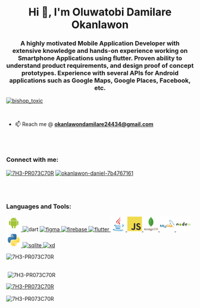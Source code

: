
<h1 align="center">Hi 👋, I'm Oluwatobi Damilare Okanlawon</h1>
<h3 align="center">A highly motivated Mobile Application Developer with extensive knowledge and hands-on experience working on Smartphone Applications using flutter. Proven ability to understand product requirements, and design proof of concept prototypes. Experience with several APIs for Android applications such as Google Maps, Google Places, Facebook, etc.
</h3>

<p align="left"> <a href="https://twitter.com/bishop_toxic" target="blank"><img src="https://img.shields.io/twitter/follow/bishop_toxic?logo=twitter&style=for-the-badge" alt="bishop_toxic" /></a> </p>

<br />

- 📫 Reach me @ **okanlawondamilare24434@gmail.com**

<br />
<br />

<h3 align="left">Connect with me:</h3>
<p align="left">
<a href="https://twitter.com/bishop_toxic" target="blank"><img align="center" src="https://raw.githubusercontent.com/rahuldkjain/github-profile-readme-generator/master/src/images/icons/Social/twitter.svg" alt="7H3-PR073C70R" height="30" width="40" /></a>
<a href="https://linkedin.com/in/okanlawon-daniel-7b4767161/" target="blank"><img align="center" src="https://raw.githubusercontent.com/rahuldkjain/github-profile-readme-generator/master/src/images/icons/Social/linked-in-alt.svg" alt="okanlawon-daniel-7b4767161" height="30" width="40" /></a>
</p>

<br />
<br />

<h3 align="left">Languages and Tools:</h3>
<p align="left"> <a href="https://developer.android.com" target="_blank" rel="noreferrer"> <img src="https://raw.githubusercontent.com/devicons/devicon/master/icons/android/android-original-wordmark.svg" alt="android" width="40" height="40"/> </a>  <img src="https://www.vectorlogo.zone/logos/dartlang/dartlang-icon.svg" alt="dart" width="40" height="40"/> </a> <a href="https://www.figma.com/" target="_blank" rel="noreferrer"> <img src="https://www.vectorlogo.zone/logos/figma/figma-icon.svg" alt="figma" width="40" height="40"/> </a> <a href="https://firebase.google.com/" target="_blank" rel="noreferrer"> <img src="https://www.vectorlogo.zone/logos/firebase/firebase-icon.svg" alt="firebase" width="40" height="40"/> </a> <a href="https://flutter.dev" target="_blank" rel="noreferrer"> <img src="https://www.vectorlogo.zone/logos/flutterio/flutterio-icon.svg" alt="flutter" width="40" height="40"/> </a>  <a href="https://www.java.com" target="_blank" rel="noreferrer"> <img src="https://raw.githubusercontent.com/devicons/devicon/master/icons/java/java-original.svg" alt="java" width="40" height="40"/> </a> <a href="https://developer.mozilla.org/en-US/docs/Web/JavaScript" target="_blank" rel="noreferrer"> <img src="https://raw.githubusercontent.com/devicons/devicon/master/icons/javascript/javascript-original.svg" alt="javascript" width="40" height="40"/> </a> <a href="https://www.mongodb.com/" target="_blank" rel="noreferrer"> <img src="https://raw.githubusercontent.com/devicons/devicon/master/icons/mongodb/mongodb-original-wordmark.svg" alt="mongodb" width="40" height="40"/> </a> <a href="https://www.mysql.com/" target="_blank" rel="noreferrer"> <img src="https://raw.githubusercontent.com/devicons/devicon/master/icons/mysql/mysql-original-wordmark.svg" alt="mysql" width="40" height="40"/> </a> <a href="https://nodejs.org" target="_blank" rel="noreferrer"> <img src="https://raw.githubusercontent.com/devicons/devicon/master/icons/nodejs/nodejs-original-wordmark.svg" alt="nodejs" width="40" height="40"/> </a>  <a href="https://www.python.org" target="_blank" rel="noreferrer"> <img src="https://raw.githubusercontent.com/devicons/devicon/master/icons/python/python-original.svg" alt="python" width="40" height="40"/> </a> <a href="https://www.sqlite.org/" target="_blank" rel="noreferrer"> <img src="https://www.vectorlogo.zone/logos/sqlite/sqlite-icon.svg" alt="sqlite" width="40" height="40"/> </a>  <a href="https://www.adobe.com/products/xd.html" target="_blank" rel="noreferrer"> <img src="https://cdn.worldvectorlogo.com/logos/adobe-xd.svg" alt="xd" width="40" height="40"/> </a> </p>

<p><img align="left" src="https://github-readme-stats.vercel.app/api/top-langs?username=7H3-PR073C70R&show_icons=true&locale=en&layout=compact" alt="7H3-PR073C70R" /></p>
<br />
<br />

<p>&nbsp;<img align="center" src="https://github-readme-stats.vercel.app/api?username=7H3-PR073C70R&show_icons=true&locale=en" alt="7H3-PR073C70R" /></p>
<p align="left"> <a href="https://github.com/ryo-ma/github-profile-trophy"><img src="https://github-profile-trophy.vercel.app/?username=7H3-PR073C70R" alt="7H3-PR073C70R" /></a> </p>

<p><img align="center" src="https://github-readme-streak-stats.herokuapp.com/?user=7H3-PR073C70R&" alt="7H3-PR073C70R" /></p>
